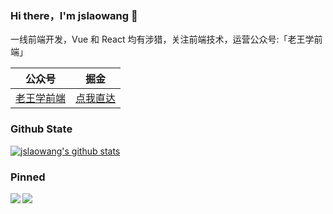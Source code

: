 ### Hi there，I'm jslaowang 👋

一线前端开发，Vue 和 React 均有涉猎，关注前端技术，运营公众号:「老王学前端」


|  公众号   | 掘金  |
|  ----  | ----  |
| [老王学前端]() | [点我直达](https://juejin.im/user/571401777450744)|



### Github State

[![jslaowang's github stats](https://github-readme-stats.vercel.app/api?username=jslaowang&show_icons=true&theme=react)](https://github.com/anuraghazra/github-readme-stats)

### Pinned
<a href="https://github.com/jslaowang/blog">
  <img align="left" src="https://github-readme-stats.anuraghazra1.vercel.app/api/pin/?username=jslaowang&repo=blog&show_icons=true&title_color=fff&icon_color=79ff97&text_color=9f9f9f&bg_color=151515" />
</a>

<a href="https://github.com/jslaowang/vue3-music">
  <img align="left" src="https://github-readme-stats.anuraghazra1.vercel.app/api/pin/?username=jslaowang&repo=vue3-music&show_icons=true&title_color=fff&icon_color=79ff97&text_color=9f9f9f&bg_color=151515" />
</a>
